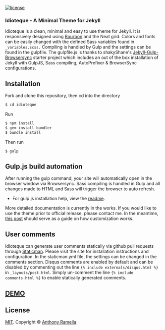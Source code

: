 [![license](https://img.shields.io/github/license/mashape/apistatus.svg)](https://github.com/tonyynot/idioteque/blob/master/LICENSE)

### Idioteque - A Minimal Theme for Jekyll
Idioteque is a clean, minimal and easy to use theme for Jekyll. It is responsively designed using [Bourbon](http://bourbon.io) and the Neat grid. Colors and fonts can be easily changed with the defined Sass variables found in ``_variables.scss.`` Compiling is handled by Gulp and the settings can be found in the gulpfile. The gulpfile.js is thanks to shakyShane's [Jekyll-Gulp-Browsersync](https://github.com/shakyShane/jekyll-gulp-sass-browser-sync) starter project which includes an out of the box installation of Jekyll with GulpJS, Sass compiling, AutoPrefixer & BrowserSync configurations.

## Installation
Fork and clone this repository, then cd into the directory  
```bash
$ cd idioteque
```

Run
```bash
$ npm install
$ gem install bundler
$ bundle install
```
Then run
```bash
$ gulp
```

## Gulp.js build automation
After running the gulp command, your site will automatically open in the browser window via Browsersync. Sass compiling is handled in Gulp and all changes made to HTML and Sass will trigger the browser to auto refresh.

* For gulp.js installation help, view the [readme](https://github.com/gulpjs/gulp/blob/master/docs/getting-started.md).

More detailed documentation is currently in the works. If you would like to use the theme prior to official release, please contact me. In the meantime, [this post](https://anthernet.com/blog/new-blog-design/) should serve as a guide on how customization works.

## User comments
Idioteque can generate user comments statically via github pull requests through [Staticman](https://staticman.net/). Please visit the site for installation instructions and configuration. In the staticman.yml file, the settings can be changed in the comments section. Disqus comments are enabled by default and can be disabled by commenting out the line ``{% include externals/disqus.html %}`` in ``_layouts/post.html``. Simply un-comment the line ``{% include comments.html %}`` to enable statically generated comments.

## [DEMO](http://anthonyramella.com)

## License
[MIT](https://github.com/tonyynot/idioteque/blob/master/LICENSE). Copyright &copy; [Anthony Ramella](http://tonyynot.me)

